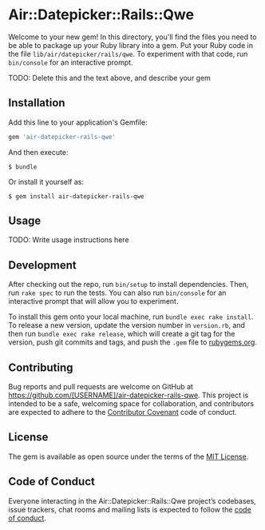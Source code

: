 # Air::Datepicker::Rails::Qwe

Welcome to your new gem! In this directory, you'll find the files you need to be able to package up your Ruby library into a gem. Put your Ruby code in the file `lib/air/datepicker/rails/qwe`. To experiment with that code, run `bin/console` for an interactive prompt.

TODO: Delete this and the text above, and describe your gem

## Installation

Add this line to your application's Gemfile:

```ruby
gem 'air-datepicker-rails-qwe'
```

And then execute:

    $ bundle

Or install it yourself as:

    $ gem install air-datepicker-rails-qwe

## Usage

TODO: Write usage instructions here

## Development

After checking out the repo, run `bin/setup` to install dependencies. Then, run `rake spec` to run the tests. You can also run `bin/console` for an interactive prompt that will allow you to experiment.

To install this gem onto your local machine, run `bundle exec rake install`. To release a new version, update the version number in `version.rb`, and then run `bundle exec rake release`, which will create a git tag for the version, push git commits and tags, and push the `.gem` file to [rubygems.org](https://rubygems.org).

## Contributing

Bug reports and pull requests are welcome on GitHub at https://github.com/[USERNAME]/air-datepicker-rails-qwe. This project is intended to be a safe, welcoming space for collaboration, and contributors are expected to adhere to the [Contributor Covenant](http://contributor-covenant.org) code of conduct.

## License

The gem is available as open source under the terms of the [MIT License](https://opensource.org/licenses/MIT).

## Code of Conduct

Everyone interacting in the Air::Datepicker::Rails::Qwe project’s codebases, issue trackers, chat rooms and mailing lists is expected to follow the [code of conduct](https://github.com/[USERNAME]/air-datepicker-rails-qwe/blob/master/CODE_OF_CONDUCT.md).
